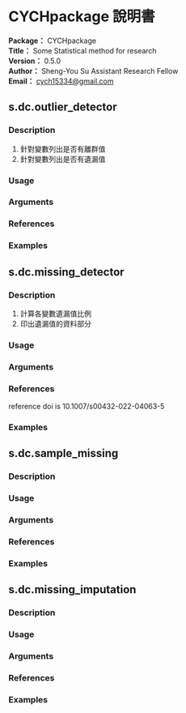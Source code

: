 # CYCHpackage 說明書 #
**Package：** CYCHpackage  
**Title：** Some Statistical method for research  
**Version：** 0.5.0  
**Author：** Sheng-You Su Assistant Research Fellow  
**Email：** cych15334@gmail.com  

## s.dc.outlier_detector ##
### Description ###
1. 針對變數列出是否有離群值
2. 針對變數列出是否有遺漏值
### Usage ###
### Arguments ###
### References ###
### Examples ###

## s.dc.missing_detector ##
### Description ###
1. 計算各變數遺漏值比例
2. 印出遺漏值的資料部分
### Usage ###
### Arguments ###
### References ###
reference doi is 10.1007/s00432-022-04063-5
### Examples ###

## s.dc.sample_missing ##
### Description ###
### Usage ###
### Arguments ###
### References ###
### Examples ###

## s.dc.missing_imputation ##
### Description ###
### Usage ###
### Arguments ###
### References ###
### Examples ###
